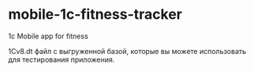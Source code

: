 # mobile-1c-fitness-tracker
1c Mobile app for fitness

1Cv8.dt файл с выгруженной базой, которые вы можете использовать для тестирования приложения. 

